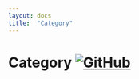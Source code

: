 ```yaml
---
layout: docs
title:  "Category"
---
```


# Category [![GitHub](../img/github.png)](https://github.com/scalaz/scalaz/blob/series/8.0.x/base/shared/src/main/scala/scalaz/tc/category.scala)
